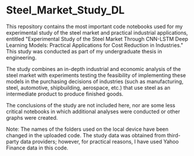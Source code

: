 # Steel_Market_Study_DL

This repository contains the most important code notebooks used for my experimental study of the steel market and practical industrial applications, entitled "Experimental Study of the Steel Market Through CNN-LSTM Deep Learning Models: Practical Applications for Cost Reduction in Industries." This study was conducted as part of my undergraduate thesis in engineering.

The study combines an in-depth industrial and economic analysis of the steel market with experiments testing the feasibility of implementing these models in the purchasing decisions of industries (such as manufacturing, steel, automotive, shipbuilding, aerospace, etc.) that use steel as an intermediate product to produce finished goods.

The conclusions of the study are not included here, nor are some less critical notebooks in which additional analyses were conducted or other graphs were created.

Note: The names of the folders used on the local device have been changed in the uploaded code. The study data was obtained from third-party data providers; however, for practical reasons, I have used Yahoo Finance data in this code.
